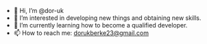 - 👋 Hi, I’m @dor-uk
- 👀 I’m interested in developing new things and obtaining new skills.
- 🌱 I’m currently learning how to become a qualified developer.
- 📫 How to reach me: dorukberke23@gmail.com
<!--- - 💞️ I’m looking to collaborate on ... --->

<!---
dor-uk/dor-uk is a ✨ special ✨ repository because its `README.md` (this file) appears on your GitHub profile.
You can click the Preview link to take a look at your changes.
--->
